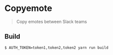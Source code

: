# Copyemote
> Copy emotes between Slack teams

## Build

```
$ AUTH_TOKEN=token1,token2,token2 yarn run build
```
